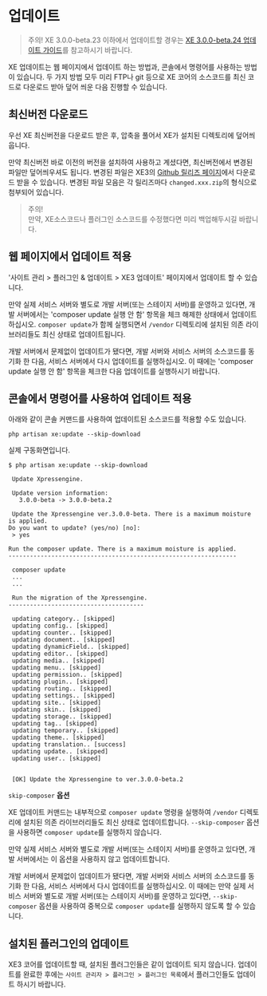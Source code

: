 # 업데이트

> 주의! XE 3.0.0-beta.23 이하에서 업데이트할 경우는 [XE 3.0.0-beta.24 업데이트 가이드](https://www.xpressengine.io/blog/XE-300-beta24-업데이트-가이드)를 참고하시기 바랍니다.

XE 업데이트는 웹 페이지에서 업데이트 하는 방법과, 콘솔에서 명령어를 사용하는 방법이 있습니다. 두 가지 방법 모두 미리 FTP나 git 등으로 XE 코어의 소스코드를 최신 코드로 다운로드 받아 덮어 씌운 다음 진행할 수 있습니다.

## 최신버전 다운로드

우선 XE 최신버전을 다운로드 받은 후, 압축을 풀어서 XE가 설치된 디렉토리에 덮어씌웁니다.

만약 최신버전 바로 이전의 버전을 설치하여 사용하고 계셨다면, 최신버전에서 변경된 파일만 덮어씌우셔도 됩니다. 변경된 파일은 XE3의 [Github 릴리즈 페이지](https://github.com/xpressengine/xpressengine/releases)에서 다운로드 받을 수 있습니다. 변경된 파일 모음은 각 릴리즈마다 `changed.xxx.zip`의 형식으로 첨부되어 있습니다.

> 주의!  
>  만약, XE소스코드나 플러그인 소스코드를 수정했다면 미리 백업해두시길 바랍니다.

## 웹 페이지에서 업데이트 적용

'사이트 관리 &gt; 플러그인 & 업데이트 &gt; XE3 업데이트' 페이지에서 업데이트 할 수 있습니다.

만약 실제 서비스 서버와 별도로 개발 서버\(또는 스테이지 서버\)를 운영하고 있다면, 개발 서버에서는 'composer update 실행 안 함' 항목을 체크 해제한 상태에서 업데이트 하십시오. `composer update`가 함께 실행되면서 `/vendor` 디렉토리에 설치된 의존 라이브러리들도 최신 상태로 업데이트됩니다.

개발 서버에서 문제없이 업데이트가 됐다면, 개발 서버와 서비스 서버의 소스코드를 동기화 한 다음, 서비스 서버에서 다시 업데이트를 실행하십시오. 이 때에는 'composer update 실행 안 함' 항목을 체크한 다음 업데이트를 실행하시기 바랍니다.

## 콘솔에서 명령어를 사용하여 업데이트 적용

아래와 같이 콘솔 커맨드를 사용하여 업데이트된 소스코드를 적용할 수도 있습니다.

```text
php artisan xe:update --skip-download
```

실제 구동화면입니다.

```text
$ php artisan xe:update --skip-download

 Update Xpressengine.

 Update version information:
   3.0.0-beta -> 3.0.0-beta.2

 Update the Xpressengine ver.3.0.0-beta. There is a maximum moisture is applied.
Do you want to update? (yes/no) [no]:
 > yes

Run the composer update. There is a maximum moisture is applied.
----------------------------------------------------------------

 composer update
 ...
 ...

 Run the migration of the Xpressengine.
--------------------------------------

 updating category.. [skipped]
 updating config.. [skipped]
 updating counter.. [skipped]
 updating document.. [skipped]
 updating dynamicField.. [skipped]
 updating editor.. [skipped]
 updating media.. [skipped]
 updating menu.. [skipped]
 updating permission.. [skipped]
 updating plugin.. [skipped]
 updating routing.. [skipped]
 updating settings.. [skipped]
 updating site.. [skipped]
 updating skin.. [skipped]
 updating storage.. [skipped]
 updating tag.. [skipped]
 updating temporary.. [skipped]
 updating theme.. [skipped]
 updating translation.. [success]
 updating update.. [skipped]
 updating user.. [skipped]


 [OK] Update the Xpressengine to ver.3.0.0-beta.2
```

`skip-composer` **옵션**

XE 업데이트 커맨드는 내부적으로 `composer update` 명령을 실행하여 `/vendor` 디렉토리에 설치된 의존 라이브러리들도 최신 상태로 업데이트합니다. `--skip-composer` 옵션을 사용하면 `composer update`를 실행하지 않습니다.

만약 실제 서비스 서버와 별도로 개발 서버\(또는 스테이지 서버\)를 운영하고 있다면, 개발 서버에서는 이 옵션을 사용하지 않고 업데이트합니다.

개발 서버에서 문제없이 업데이트가 됐다면, 개발 서버와 서비스 서버의 소스코드를 동기화 한 다음, 서비스 서버에서 다시 업데이트를 실행하십시오. 이 때에는 만약 실제 서비스 서버와 별도로 개발 서버\(또는 스테이지 서버\)를 운영하고 있다면, `--skip-composer` 옵션을 사용하여 중복으로 `composer update`를 실행하지 않도록 할 수 있습니다.

## 설치된 플러그인의 업데이트

XE3 코어를 업데이트할 때, 설치된 플러그인들은 같이 업데이트 되지 않습니다. 업데이트를 완료한 후에는 `사이트 관리자 > 플러그인 > 플러그인 목록`에서 플러그인들도 업데이트 하시기 바랍니다.


